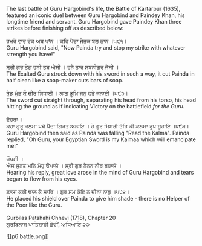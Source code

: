 The last battle of Guru Hargobind's life, the Battle of Kartarpur (1635), featured an iconic duel between Guru Hargobind and Paindey Khan, his longtime friend and servant. Guru Hargobind gave Paindey Khan three strikes before finishing off as described below:⁣⁣  
⁣⁣  
ਹਮਰੋ ਵਾਰ ਰੋਕ ਅਬ ਖਾਂਂਨ । ਕਹਿ ਪੈਂਦਾ ਜੇਤਕ ਬਲੁ ਠਾਨ ।੫੯੧।⁣⁣  
Guru Hargobind said, "Now Painda try and stop my strike with whatever strength you have!"⁣⁣  
⁣⁣  
ਸ੍ਰੀ ਗੁਰ ਤੇਗ ਹਨੀ ਤਬ ਐਸੀ । ਹਨੈ ਤਾਰ ਸਬਨੀਗਰ ਜੈਸੀ । ⁣⁣  
The Exalted Guru struck down with his sword in such a way, it cut Painda in half clean like a soap-maker cuts bars of soap. ⁣⁣  
⁣⁣  
ਰੁੰਡ ਮੁੰਡ ਕੌ ਚੀਰ ਸਿਧਾਈ । ਲਾਗ ਭੂਮਿ ਜਨੁ ਫਤੇ ਜਨਾਈ ।੫੯੨।⁣⁣  
The sword cut straight through, separating his head from his torso, his head hitting the ground as if indicating Victory on the battlefield *for the Guru*.⁣⁣  
⁣⁣  
ਦੋਹਰਾ ।⁣⁣  
ਕਹਾ ਗੁਰੂ ਕਲਮਾ ਪਢੋ ਪੈਂਦਾ ਗਿਰਤ ਅਲਾਇ । ਹੇ ਗੁਰ ਮਿਸਰੀ ਤੋਹਿ ਕੀ ਕਲਮਾ ਰੂਪ ਸੁਹਾਇ ।੫੯੩।⁣⁣  
Guru Hargobind then said as Painda was falling "Read the Kalma". Painda replied, "Oh Guru, your Egyptian Sword is my Kalmaa which will emancipate me!"⁣⁣  
⁣⁣  
ਚੌਪਈ । ⁣⁣  
ਐਸ ਸੁਨਤ ਮਨਿ ਮੋਹੁ ਉਪਾਯੋ । ਸ੍ਰੀ ਗੁਰ ਨੈਨਨ ਨੀਰ ਬਹਾਯੋ । ⁣⁣  
Hearing his reply, great love arose in the mind of Guru Hargobind and tears began to flow from his eyes. ⁣⁣  
⁣⁣  
ਛਾਯਾ ਕਰੀ ਢਾਲ ਕੈ ਸਾਥਿ । ਗੁਰ ਸਮ ਕੋਇ ਨ ਦੀਨਾ ਨਾਥੁ ।੫੯੪।⁣⁣  
He placed his shield over Painda to give him shade - there is no Helper of the Poor like the Guru. ⁣⁣  
⁣⁣  
Gurbilas Patshahi Chhevi (1718), Chapter 20⁣⁣  
ਗੁਰਬਿਲਾਸ ਪਾਤਿਸ਼ਾਹੀ ਛੇਵੀਂ, ਅਧਿਆਇ ੨੦

![[p6 battle.png]]